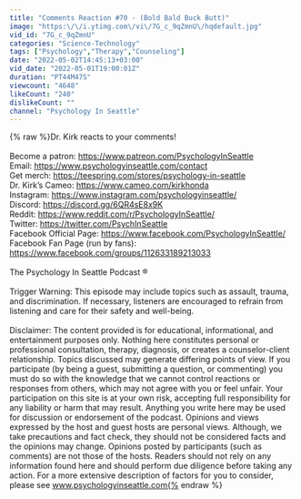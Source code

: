 ```yaml
---
title: "Comments Reaction #70 - (Bold Bald Buck Butt)"
image: "https:\/\/i.ytimg.com\/vi\/7G_c_9qZmnU\/hqdefault.jpg"
vid_id: "7G_c_9qZmnU"
categories: "Science-Technology"
tags: ["Psychology","Therapy","Counseling"]
date: "2022-05-02T14:45:13+03:00"
vid_date: "2022-05-01T19:00:01Z"
duration: "PT44M47S"
viewcount: "4648"
likeCount: "240"
dislikeCount: ""
channel: "Psychology In Seattle"
---
```

{% raw %}Dr. Kirk reacts to your comments!<br /><br />Become a patron: <a rel="nofollow" target="blank" href="https://www.patreon.com/PsychologyInSeattle">https://www.patreon.com/PsychologyInSeattle</a><br />Email: <a rel="nofollow" target="blank" href="https://www.psychologyinseattle.com/contact">https://www.psychologyinseattle.com/contact</a><br />Get merch: <a rel="nofollow" target="blank" href="https://teespring.com/stores/psychology-in-seattle">https://teespring.com/stores/psychology-in-seattle</a><br />Dr. Kirk’s Cameo: <a rel="nofollow" target="blank" href="https://www.cameo.com/kirkhonda">https://www.cameo.com/kirkhonda</a><br />Instagram: <a rel="nofollow" target="blank" href="https://www.instagram.com/psychologyinseattle/">https://www.instagram.com/psychologyinseattle/</a><br />Discord: <a rel="nofollow" target="blank" href="https://discord.gg/6QR4sE8x9K">https://discord.gg/6QR4sE8x9K</a><br />Reddit: <a rel="nofollow" target="blank" href="https://www.reddit.com/r/PsychologyInSeattle/">https://www.reddit.com/r/PsychologyInSeattle/</a><br />Twitter: <a rel="nofollow" target="blank" href="https://twitter.com/PsychInSeattle">https://twitter.com/PsychInSeattle</a><br />Facebook Official Page: <a rel="nofollow" target="blank" href="https://www.facebook.com/PsychologyInSeattle/">https://www.facebook.com/PsychologyInSeattle/</a><br />Facebook Fan Page (run by fans): <a rel="nofollow" target="blank" href="https://www.facebook.com/groups/112633189213033">https://www.facebook.com/groups/112633189213033</a><br /><br />The Psychology In Seattle Podcast ®<br /><br />Trigger Warning: This episode may include topics such as assault, trauma, and discrimination. If necessary, listeners are encouraged to refrain from listening and care for their safety and well-being.<br /><br />Disclaimer: The content provided is for educational, informational, and entertainment purposes only. Nothing here constitutes personal or professional consultation, therapy, diagnosis, or creates a counselor-client relationship. Topics discussed may generate differing points of view. If you participate (by being a guest, submitting a question, or commenting) you must do so with the knowledge that we cannot control reactions or responses from others, which may not agree with you or feel unfair. Your participation on this site is at your own risk, accepting full responsibility for any liability or harm that may result. Anything you write here may be used for discussion or endorsement of the podcast. Opinions and views expressed by the host and guest hosts are personal views. Although, we take precautions and fact check, they should not be considered facts and the opinions may change. Opinions posted by participants (such as comments) are not those of the hosts. Readers should not rely on any information found here and should perform due diligence before taking any action. For a more extensive description of factors for you to consider, please see www.psychologyinseattle.com{% endraw %}
